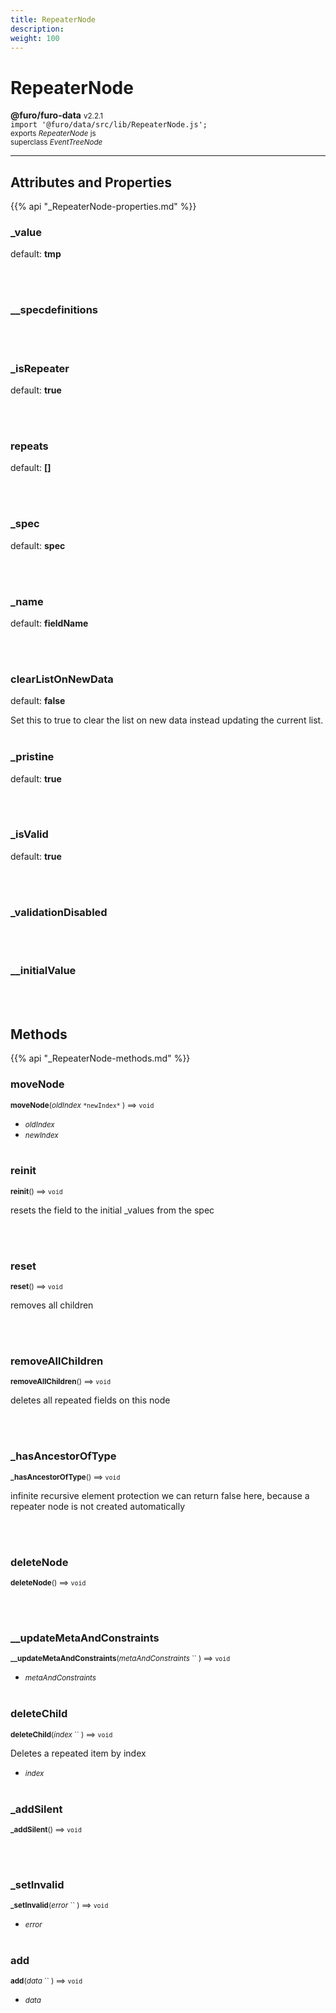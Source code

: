 ```yaml
---
title: RepeaterNode
description: 
weight: 100
---
```


# RepeaterNode

**@furo/furo-data** <small>v2.2.1</small>
<br>`import '@furo/data/src/lib/RepeaterNode.js';`<small>
<br>exports *RepeaterNode* js
<br>superclass *EventTreeNode*</small>


****



## Attributes and Properties
{{% api "_RepeaterNode-properties.md" %}}









### **_value**
default: **tmp**</small>


<br><br>











### **__specdefinitions**
</small>


<br><br>

### **_isRepeater**
default: **true**</small>


<br><br>

### **repeats**
default: **[]**</small>


<br><br>

### **_spec**
default: **spec**</small>


<br><br>

### **_name**
default: **fieldName**</small>


<br><br>

### **clearListOnNewData**
default: **false**</small>

Set this to true to clear the list on new data instead updating the current list.
<br><br>

### **_pristine**
default: **true**</small>


<br><br>

### **_isValid**
default: **true**</small>


<br><br>

### **_validationDisabled**
</small>


<br><br>

### **__initialValue**
</small>


<br><br>



## Methods
{{% api "_RepeaterNode-methods.md" %}}


### **moveNode**
<small>**moveNode**(*oldIndex* `` *newIndex* `` ) ⟹ `void`</small>



- <small>*oldIndex* </small>
- <small>*newIndex* </small>
<br><br>

### **reinit**
<small>**reinit**() ⟹ `void`</small>

resets the field to the initial _values from the spec

<br><br>

### **reset**
<small>**reset**() ⟹ `void`</small>

removes all children

<br><br>

### **removeAllChildren**
<small>**removeAllChildren**() ⟹ `void`</small>

deletes all repeated fields on this node

<br><br>

### **_hasAncestorOfType**
<small>**_hasAncestorOfType**() ⟹ `void`</small>

infinite recursive element protection
we can return false here, because a repeater node is not created automatically

<br><br>

### **deleteNode**
<small>**deleteNode**() ⟹ `void`</small>



<br><br>


### **__updateMetaAndConstraints**
<small>**__updateMetaAndConstraints**(*metaAndConstraints* `` ) ⟹ `void`</small>



- <small>*metaAndConstraints* </small>
<br><br>






### **deleteChild**
<small>**deleteChild**(*index* `` ) ⟹ `void`</small>

Deletes a repeated item by index

- <small>*index* </small>
<br><br>

### **_addSilent**
<small>**_addSilent**() ⟹ `void`</small>



<br><br>

### **_setInvalid**
<small>**_setInvalid**(*error* `` ) ⟹ `void`</small>



- <small>*error* </small>
<br><br>

### **add**
<small>**add**(*data* `` ) ⟹ `void`</small>



- <small>*data* </small>
<br><br>










